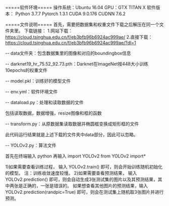 =====软件环境=====
操作系统：Ubuntu 16.04
GPU：GTX TITAN X
软件版本：
Python 3.7.7
Pytorch 1.3.1
CUDA 9.0.176
CUDNN 7.6.2

=====文件说明=====
首先，需要把数据集和权重文件下载之后解压在同一个文件夹里。
下载链接：
1.网站下载：https://cloud.tsinghua.edu.cn/f/eb3bfb96b6924ac999ae/
2.直接下载：https://cloud.tsinghua.edu.cn/f/eb3bfb96b6924ac999ae/?dl=1

-- data文件夹：包含数据集里的图像和对应的boundingbox信息

-- darknet19_hr_75.52_92.73.pth：Darknet在ImageNet按448大小训练10epochs的权重文件

-- model.pkl：训练好的模型文件

-- env.yml：软件环境文件

-- dataload.py：处理和读取数据的文件

包括读取数据，数据增强，resize图像和框的函数

-- transform.py：从原数据集读取数据并椭圆框变换成矩形框的文件

此代码运行结果就是上述下载的文件夹中data部分，因此可以忽略。

-- YOLOv2.py：算法文件

首先在终端输入 python
再输入
import YOLOv2
from YOLOv2 import*

1)如果需要查看训练过程，
输入 YOLOv2.train() 即可，则会开始训练随机初始化的模型。
注：训练收敛速度较慢。
2)如果需要查看预测结果，
输入 YOLOv2.prediction() 即可，则会自动生成3张测试集的图片以及其预测结果，其中两张是正确的，一张是错误的。
如果想查看其他图片的预测结果，输入 YOLOv2.prediction(randpic=True) 即可，则会在测试集上随机取3张图片并进行预测。

